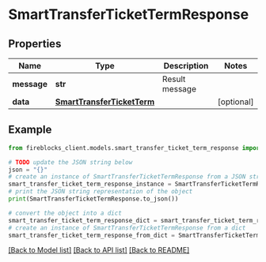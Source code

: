 # SmartTransferTicketTermResponse


## Properties

Name | Type | Description | Notes
------------ | ------------- | ------------- | -------------
**message** | **str** | Result message | 
**data** | [**SmartTransferTicketTerm**](SmartTransferTicketTerm.md) |  | [optional] 

## Example

```python
from fireblocks_client.models.smart_transfer_ticket_term_response import SmartTransferTicketTermResponse

# TODO update the JSON string below
json = "{}"
# create an instance of SmartTransferTicketTermResponse from a JSON string
smart_transfer_ticket_term_response_instance = SmartTransferTicketTermResponse.from_json(json)
# print the JSON string representation of the object
print(SmartTransferTicketTermResponse.to_json())

# convert the object into a dict
smart_transfer_ticket_term_response_dict = smart_transfer_ticket_term_response_instance.to_dict()
# create an instance of SmartTransferTicketTermResponse from a dict
smart_transfer_ticket_term_response_from_dict = SmartTransferTicketTermResponse.from_dict(smart_transfer_ticket_term_response_dict)
```
[[Back to Model list]](../README.md#documentation-for-models) [[Back to API list]](../README.md#documentation-for-api-endpoints) [[Back to README]](../README.md)


